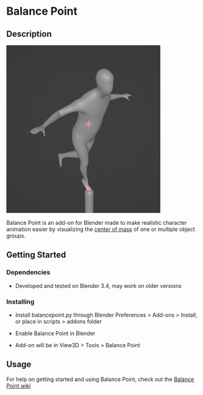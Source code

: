 # Balance Point

## Description

![Balancing Figure](/images/balance_point_intro.gif)

Balance Point is an add-on for Blender made to make realistic character
animation easier by visualizing the [center of
mass](https://en.wikipedia.org/wiki/Center_of_mass) of one or multiple object
groups.

## Getting Started

### Dependencies

* Developed and tested on Blender 3.4, may work on older versions

### Installing

* Install balancepoint.py through Blender Preferences > Add-ons > Install, or
place in scripts > addons folder

* Enable Balance Point in Blender

* Add-on will be in View3D > Tools > Balance Point

## Usage

For help on getting started and using Balance Point, check out the [Balance
Point wiki](https://github.com/rdat5/Balance-Point/wiki)